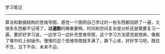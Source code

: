 学习笔记

---

算法和数据结构的思维导图，感觉一个图把自己学过的一些东西都回顾了一遍，又很多东西都不记得了，**过遍数**的确重要啊。时间和空间复杂度分析还是需要复习一遍，要好好学习诶。一边学习一边补充思维导图，这个学习方法感觉就很爽，像极了堆中的上树操作。慢慢的这个思维导图就丰满了。静下心来，好好学习吧，既往不念，当下不杂，未来不迎。


